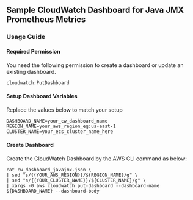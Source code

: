 ## Sample CloudWatch Dashboard for Java JMX Prometheus Metrics

### Usage Guide

#### Required Permission
You need the following permission to create a dashboard or update an existing dashboard.
```
cloudwatch:PutDashboard
```

#### Setup Dashboard Variables
Replace the values below to match your setup

```
DASHBOARD_NAME=your_cw_dashboard_name
REGION_NAME=your_aws_region_eg:us-east-1
CLUSTER_NAME=your_ecs_cluster_name_here
```

#### Create Dashboard
Create the CloudWatch Dashboard by the AWS CLI command as below:
```
cat cw_dashboard_javajmx.json \
| sed "s/{{YOUR_AWS_REGION}}/${REGION_NAME}/g" \
| sed "s/{{YOUR_CLUSTER_NAME}}/${CLUSTER_NAME}/g" \
| xargs -0 aws cloudwatch put-dashboard --dashboard-name ${DASHBOARD_NAME} --dashboard-body
```

